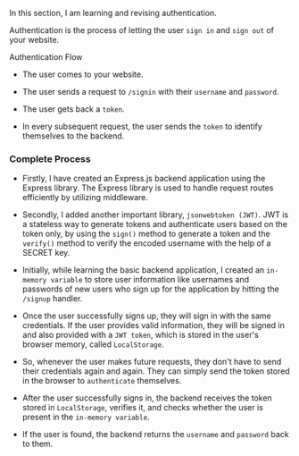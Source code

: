 In this section, I am learning and revising authentication.

Authentication is the process of letting the user `sign in` and `sign out` of your website.

Authentication Flow

- The user comes to your website.

- The user sends a request to `/signin` with their `username` and `password`.

- The user gets back a `token`.

- In every subsequent request, the user sends the `token` to identify themselves to the backend.

### Complete Process

- Firstly, I have created an Express.js backend application using the Express library. The Express library is used to handle request routes efficiently by utilizing middleware.

- Secondly, I added another important library, `jsonwebtoken (JWT)`. JWT is a stateless way to generate tokens and authenticate users based on the token only, by using the `sign()` method to generate a token and the `verify()` method to verify the encoded username with the help of a SECRET key.

- Initially, while learning the basic backend application, I created an `in-memory variable` to store user information like usernames and passwords of new users who sign up for the application by hitting the `/signup` handler.

- Once the user successfully signs up, they will sign in with the same credentials. If the user provides valid information, they will be signed in and also provided with a `JWT token`, which is stored in the user's browser memory, called `LocalStorage`.

- So, whenever the user makes future requests, they don't have to send their credentials again and again. They can simply send the token stored in the browser to `authenticate` themselves.

- After the user successfully signs in, the backend receives the token stored in `LocalStorage`, verifies it, and checks whether the user is present in the `in-memory variable`.

- If the user is found, the backend returns the `username` and `password` back to them.
